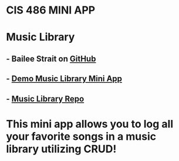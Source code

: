 # CIS 486 MINI APP
# Music Library

## - Bailee Strait on [GitHub](https://github.com/baileestrait)
## - [Demo Music Library Mini App](https://music-library-io5y.onrender.com/)
## - [Music Library Repo](https://github.com/baileestrait/music-library-cis486)
# This mini app allows you to log all your favorite songs in a music library utilizing CRUD!

